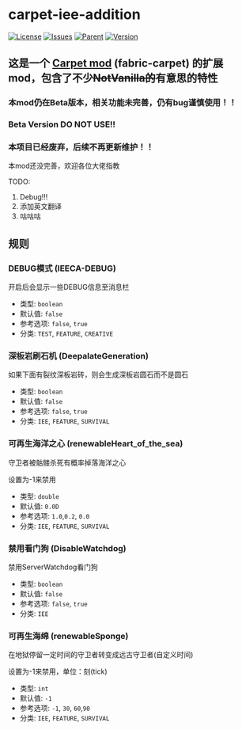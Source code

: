 # carpet-iee-addition
[![License](https://img.shields.io/github/license/Rene8028/carpet-iee-addition.svg)](http://www.gnu.org/licenses/lgpl-3.0.html)
[![Issues](https://img.shields.io/github/issues/Rene8028/carpet-iee-addition.svg)](https://github.com/Rene8028/carpet-iee-addition/issues)
[![Parent](https://img.shields.io/badge/Parent-fabric--carpet-blue)](https://github.com/gnembon/fabric-carpet)
[![Version](https://img.shields.io/badge/Version-Beta-blue)](https://github.com/Rene8028/carpet-iee-addition)

## 这是一个 [Carpet mod](https://github.com/gnembon/fabric-carpet) (fabric-carpet) 的扩展 mod，包含了不少~~NotVanilla的~~有意思的特性

### 本mod仍在Beta版本，相关功能未完善，仍有bug谨慎使用！！

### Beta Version DO NOT USE!!

### 本项目已经废弃，后续不再更新维护！！


本mod还没完善，欢迎各位大佬指教

TODO:
1. Debug!!!
2. 添加英文翻译
3. 咕咕咕

## 规则

### DEBUG模式 (IEECA-DEBUG)

开启后会显示一些DEBUG信息至消息栏

- 类型: `boolean`
- 默认值: `false`
- 参考选项: `false`, `true`
- 分类: `TEST`, `FEATURE`, `CREATIVE`

### 深板岩刷石机 (DeepalateGeneration)

如果下面有裂纹深板岩砖，则会生成深板岩圆石而不是圆石

- 类型: `boolean`
- 默认值: `false`
- 参考选项: `false`, `true`
- 分类: `IEE`, `FEATURE`, `SURVIVAL`
### 可再生海洋之心 (renewableHeart_of_the_sea)

守卫者被骷髅杀死有概率掉落海洋之心

设置为-1来禁用
- 类型: `double`
- 默认值: `0.0D`
- 参考选项: `1.0`,`0.2`, `0.0`
- 分类: `IEE`, `FEATURE`, `SURVIVAL`
### 禁用看门狗 (DisableWatchdog)

禁用ServerWatchdog看门狗

- 类型: `boolean`
- 默认值: `false`
- 参考选项: `false`, `true`
- 分类: `IEE`
### 可再生海绵 (renewableSponge)

在地狱停留一定时间的守卫者转变成远古守卫者(自定义时间)

设置为-1来禁用，单位：刻(tick)

- 类型: `int`
- 默认值: `-1`
- 参考选项: `-1`, `30`, `60`,`90`
- 分类: `IEE`, `FEATURE`, `SURVIVAL`
